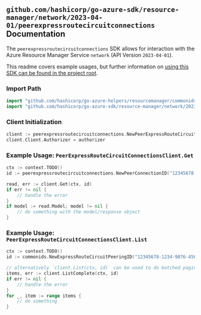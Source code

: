 
## `github.com/hashicorp/go-azure-sdk/resource-manager/network/2023-04-01/peerexpressroutecircuitconnections` Documentation

The `peerexpressroutecircuitconnections` SDK allows for interaction with the Azure Resource Manager Service `network` (API Version `2023-04-01`).

This readme covers example usages, but further information on [using this SDK can be found in the project root](https://github.com/hashicorp/go-azure-sdk/tree/main/docs).

### Import Path

```go
import "github.com/hashicorp/go-azure-helpers/resourcemanager/commonids"
import "github.com/hashicorp/go-azure-sdk/resource-manager/network/2023-04-01/peerexpressroutecircuitconnections"
```


### Client Initialization

```go
client := peerexpressroutecircuitconnections.NewPeerExpressRouteCircuitConnectionsClientWithBaseURI("https://management.azure.com")
client.Client.Authorizer = authorizer
```


### Example Usage: `PeerExpressRouteCircuitConnectionsClient.Get`

```go
ctx := context.TODO()
id := peerexpressroutecircuitconnections.NewPeerConnectionID("12345678-1234-9876-4563-123456789012", "example-resource-group", "expressRouteCircuitValue", "peeringValue", "peerConnectionValue")

read, err := client.Get(ctx, id)
if err != nil {
	// handle the error
}
if model := read.Model; model != nil {
	// do something with the model/response object
}
```


### Example Usage: `PeerExpressRouteCircuitConnectionsClient.List`

```go
ctx := context.TODO()
id := commonids.NewExpressRouteCircuitPeeringID("12345678-1234-9876-4563-123456789012", "example-resource-group", "expressRouteCircuitValue", "peeringValue")

// alternatively `client.List(ctx, id)` can be used to do batched pagination
items, err := client.ListComplete(ctx, id)
if err != nil {
	// handle the error
}
for _, item := range items {
	// do something
}
```
